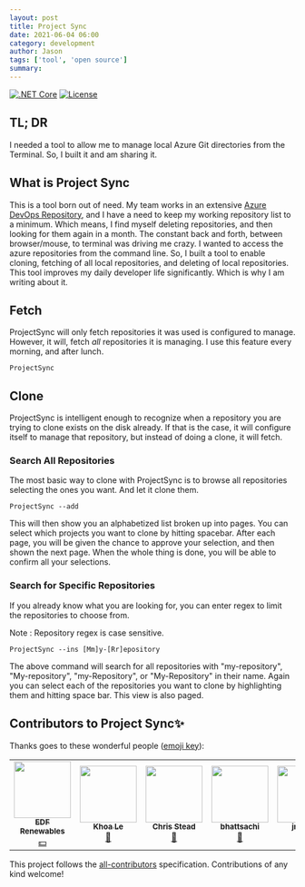 ```yaml
---
layout: post
title: Project Sync
date: 2021-06-04 06:00
category: development
author: Jason
tags: ['tool', 'open source']
summary: 
---
```


[![.NET Core](https://github.com/jason-kerney/project-sync/workflows/.NET%20Core/badge.svg)](https://github.com/jason-kerney/project-sync)
[![License](https://img.shields.io/github/license/jason-kerney/project-sync)](https://github.com/jason-kerney/SafeSqlBuilder/blob/main/LICENSE)

## TL; DR

I needed a tool to allow me to manage local Azure Git directories from the Terminal. So, I built it and am sharing it.

## What is Project Sync

This is a tool born out of need. My team works in an extensive [Azure DevOps Repository](https://azure.microsoft.com/en-us/services/devops/repos/), and I have a need to keep my working repository list to a minimum. Which means, I find myself deleting repositories, and then looking for them again in a month. The constant back and forth, between browser/mouse, to terminal was driving me crazy. I wanted to access the azure repositories from the command line. So, I built a tool to enable cloning, fetching of all local repositories, and deleting of local repositories. This tool improves my daily developer life significantly. Which is why I am writing about it.

## Fetch

ProjectSync will only fetch repositories it was used is configured to manage. However, it will, fetch _all_ repositories it is managing. I use this feature every morning, and after lunch.

```terminal
ProjectSync
```

## Clone

ProjectSync is intelligent enough to recognize when a repository you are trying to clone exists on the disk already. If that is the case, it will configure itself to manage that repository, but instead of doing a clone, it will fetch.

### Search All Repositories

The most basic way to clone with ProjectSync is to browse all repositories selecting the ones you want. And let it clone them. 

```terminal
ProjectSync --add
```

This will then show you an alphabetized list broken up into pages. You can select which projects you want to clone by hitting spacebar. After each page, you will be given the chance to approve your selection, and then shown the next page. When the whole thing is done, you will be able to confirm all your selections.

### Search for Specific Repositories

If you already know what you are looking for, you can enter regex to limit the repositories to choose from.

Note
: Repository regex is case sensitive.

```terminal
ProjectSync --ins [Mm]y-[Rr]epository
```

The above command will search for all repositories with "my-repository", "My-repository", "my-Repository", or "My-Repository" in their name. Again you can select each of the repositories you want to clone by highlighting them and hitting space bar. This view is also paged.


## Contributors to Project Sync✨

Thanks goes to these wonderful people ([emoji key](https://allcontributors.org/docs/en/emoji-key)):

<!-- ALL-CONTRIBUTORS-LIST:START - Do not remove or modify this section -->
<!-- prettier-ignore-start -->
<!-- markdownlint-disable -->
<table>
  <tr>
    <td align="center"><a href="https://github.com/edf-re"><img src="https://avatars.githubusercontent.com/u/13739273?v=4?s=100" width="100px;" alt=""/><br /><sub><b>EDF Renewables</b></sub></a><br /><a href="#financial-edf-re" title="Financial">💵</a></td>
    <td align="center"><a href="https://github.com/ledkhoa"><img src="https://avatars.githubusercontent.com/u/16639760?v=4?s=100" width="100px;" alt=""/><br /><sub><b>Khoa Le</b></sub></a><br /><a href="#ideas-ledkhoa" title="Ideas, Planning, & Feedback">🤔</a></td>
    <td align="center"><a href="http://www.chrisstead.net/"><img src="https://avatars.githubusercontent.com/u/4184510?v=4?s=100" width="100px;" alt=""/><br /><sub><b>Chris Stead</b></sub></a><br /><a href="#ideas-cmstead" title="Ideas, Planning, & Feedback">🤔</a></td>
    <td align="center"><a href="https://github.com/bhattsachi"><img src="https://avatars.githubusercontent.com/u/55033320?v=4?s=100" width="100px;" alt=""/><br /><sub><b>bhattsachi</b></sub></a><br /><a href="#ideas-bhattsachi" title="Ideas, Planning, & Feedback">🤔</a></td>
    <td align="center"><a href="https://github.com/jmghub"><img src="https://avatars.githubusercontent.com/u/81718492?v=4?s=100" width="100px;" alt=""/><br /><sub><b>jmghub</b></sub></a><br /><a href="#ideas-jmghub" title="Ideas, Planning, & Feedback">🤔</a></td>
    <td align="center"><a href="https://github.com/patrickhigh"><img src="https://avatars.githubusercontent.com/u/45110206?v=4?s=100" width="100px;" alt=""/><br /><sub><b>patrickhigh</b></sub></a><br /><a href="#ideas-patrickhigh" title="Ideas, Planning, & Feedback">🤔</a></td>
    <td align="center"><a href="https://github.com/seventumbles"><img src="https://avatars.githubusercontent.com/u/1326703?v=4?s=100" width="100px;" alt=""/><br /><sub><b>Mike Lazar</b></sub></a><br /><a href="#ideas-seventumbles" title="Ideas, Planning, & Feedback">🤔</a></td>
  </tr>
</table>

<!-- markdownlint-restore -->
<!-- prettier-ignore-end -->

<!-- ALL-CONTRIBUTORS-LIST:END -->

This project follows the [all-contributors](https://github.com/all-contributors/all-contributors) specification. Contributions of any kind welcome!
    

<!-- GENERATED DOCUMENT! DO NOT EDIT! -->